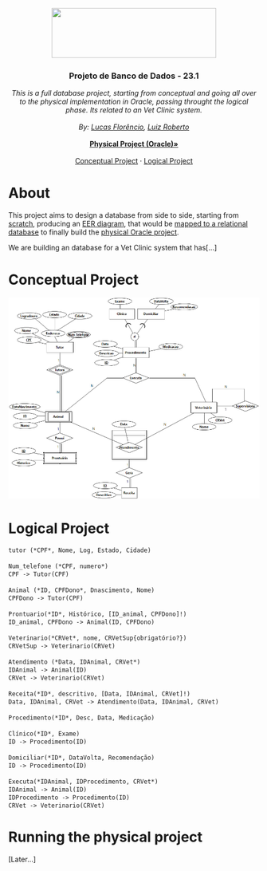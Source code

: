 <p align="center">
  <a href="https://portal.cin.ufpe.br/">
    <img src="https://i.imgur.com/w4LNDII.png" width=330 height=100>
  </a>

  <h3 align="center">Projeto de Banco de Dados - 23.1</h3>

  <p align="center">
    <i>This is a full database project, starting from conceptual and going all over to the physical implementation in Oracle, passing throught the logical phase. Its related to an Vet Clinic system.</i>
    <br>
    <br>
    <i>By: <a href="mailto:lfs@cin.ufpe.br">Lucas Florêncio</a>, <a href="mailto:lrbf@cin.ufpe.br">Luiz Roberto</a></i>
    <br>
    <br>
    <a href="https://github.com/luucaslfs/clinic-database-project#running-the-physical-project"><strong>Physical Project (Oracle)&raquo;</strong></a>
    <br>
    <br>
    <a href="https://github.com/luucaslfs/clinic-database-project#conceptual-project">Conceptual Project</a>
    &middot;
    <a href="https://github.com/luucaslfs/clinic-database-project#logical-project">Logical Project</a>
  </p>
</p>

# About

This project aims to design a database from side to side, starting from [scratch](./Conceptual/Scratch.md), producing an [EER diagram](./Conceptual/EER_Model.jpg), that would be [mapped to a relational database](./Logical/Relational_Mapping.md) to finally build the [physical Oracle project](./Physical/).

We are building an database for a Vet Clinic system that has[...]

# Conceptual Project

![EERModel](./Conceptual/EER_Model.jpg "EER Model of our Database")

# Logical Project

```
tutor (*CPF*, Nome, Log, Estado, Cidade)

Num_telefone (*CPF, numero*)
CPF -> Tutor(CPF)

Animal (*ID, CPFDono*, Dnascimento, Nome)
CPFDono -> Tutor(CPF)

Prontuario(*ID*, Histórico, [ID_animal, CPFDono]!)
ID_animal, CPFDono -> Animal(ID, CPFDono)

Veterinario(*CRVet*, nome, CRVetSup{obrigatório?})
CRVetSup -> Veterinario(CRVet)

Atendimento (*Data, IDAnimal, CRVet*)
IDAnimal -> Animal(ID)
CRVet -> Veterinario(CRVet)

Receita(*ID*, descritivo, [Data, IDAnimal, CRVet]!)
Data, IDAnimal, CRVet -> Atendimento(Data, IDAnimal, CRVet)

Procedimento(*ID*, Desc, Data, Medicação)

Clínico(*ID*, Exame)
ID -> Procedimento(ID)

Domiciliar(*ID*, DataVolta, Recomendação)
ID -> Procedimento(ID)

Executa(*IDAnimal, IDProcedimento, CRVet*)
IDAnimal -> Animal(ID)
IDProcedimento -> Procedimento(ID)
CRVet -> Veterinario(CRVet)
```

# Running the physical project

[Later...]
